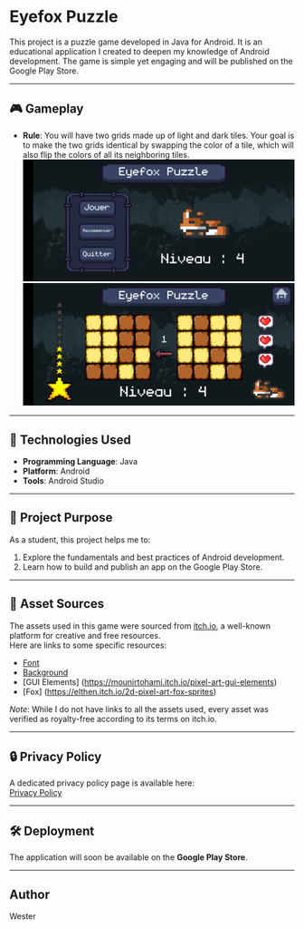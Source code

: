 # Eyefox Puzzle

This project is a puzzle game developed in Java for Android. It is an educational application I created to deepen my knowledge of Android development. The game is simple yet engaging and will be published on the Google Play Store.

---

## 🎮 Gameplay  

- **Rule**: You will have two grids made up of light and dark tiles. Your goal is to make the two grids identical by swapping the color of a tile, which will also flip the colors of all its neighboring tiles.
![Main Menu](screenshots/maintitle_land.jpg)
![Game](screenshots/game_land.jpg)

---

## 🚀 Technologies Used  

- **Programming Language**: Java  
- **Platform**: Android  
- **Tools**: Android Studio  

---

## 📖 Project Purpose  

As a student, this project helps me to:  
1. Explore the fundamentals and best practices of Android development.  
2. Learn how to build and publish an app on the Google Play Store.  

---

## 📁 Asset Sources  

The assets used in this game were sourced from [itch.io](https://itch.io), a well-known platform for creative and free resources.  
Here are links to some specific resources:  
- [Font](https://datagoblin.itch.io/monogram)  
- [Background](https://szadiart.itch.io/pixel-fantasy-caves) 
- [GUI Elements] (https://mounirtohami.itch.io/pixel-art-gui-elements)
- [Fox] (https://elthen.itch.io/2d-pixel-art-fox-sprites)

*Note*: While I do not have links to all the assets used, every asset was verified as royalty-free according to its terms on itch.io.

---

## 🔒 Privacy Policy  

A dedicated privacy policy page is available here:  
[Privacy Policy](https://westerbay.github.io/Eyefox-Puzzle/)

---

## 🛠️ Deployment  

The application will soon be available on the **Google Play Store**.  

---

## Author  

Wester

